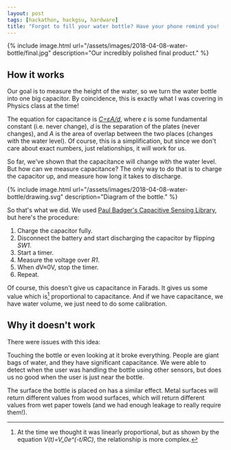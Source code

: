 ```yaml
---
layout: post
tags: [hackathon, hackgsu, hardware]
title: "Forgot to fill your water bottle? Have your phone remind you! (HackGSU S18)"
---
```


{% include image.html
    url="/assets/images/2018-04-08-water-bottle/final.jpg"
    description="Our incredibly polished final product." %}

## How it works

Our goal is to measure the height of the water, so we turn the water bottle
into one big capacitor. By coincidence, this is exactly what I was covering in
Physics class at the time!

The equation for capacitance is [*C=εA/d*][cap-eq], where *ε* is some fundamental
constant (i.e. never change), *d* is the separation of the plates (never
changes), and *A* is the area of overlap between the two places (changes with
the water level). Of course, this is a simplification, but since we don't care
about exact numbers, just relationships, it will work for us.

So far, we've shown that the capacitance will change with the water level. But
how can we measure capacitance? The only way to do that is to charge the
capacitor up, and measure how long it takes to discharge.

{% include image.html
    url="/assets/images/2018-04-08-water-bottle/drawing.svg"
    description="Diagram of the bottle." %}

So that's what we did. We used [Paul Badger's Capacitive Sensing
Library][cap-lib], but here's the procedure:

1. Charge the capacitor fully.
2. Disconnect the battery and start discharging the capacitor by flipping
   *SW1*.
3. Start a timer.
4. Measure the voltage over *R1*.
5. When dV≈0V, stop the timer.
6. Repeat.

Of course, this doesn't give us capacitance in Farads. It gives us some value
which is[^1] proportional to capacitance. And if we have capacitance, we have
water volume, we just need to do some calibration.

[^1]: At the time we thought it was linearly proportional, but as shown by the equation *V(t)=V_0e^(-t/RC)*, the relationship is more complex.

[cap-eq]: https://en.wikipedia.org/wiki/Capacitance#Capacitors
[cap-lib]: http://playground.arduino.cc/Main/CapacitiveSensor

## Why it doesn't work

There were issues with this idea:

Touching the bottle or even looking at it broke everything. People are giant
bags of water, and they have significant capacitance. We were able to detect
when the user was handling the bottle using other sensors, but does us no good
when the user is just near the bottle.

The surface the bottle is placed on has a similar effect. Metal surfaces will
return different values from wood surfaces, which will return different values
from wet paper towels (and we had enough leakage to really require them!).
